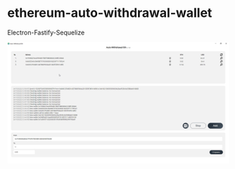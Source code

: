 # ethereum-auto-withdrawal-wallet
Electron-Fastify-Sequelize

![Wallet](https://github.com/yozuul/ethereum-auto-withdrawal-wallet/blob/master/ethereum.png)